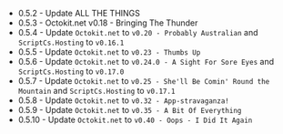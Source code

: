 * 0.5.2 - Update ALL THE THINGS
* 0.5.3 - Octokit.net v0.18 - Bringing The Thunder
* 0.5.4 - Update `Octokit.net` to `v0.20 - Probably Australian` and `ScriptCs.Hosting` to `v0.16.1`
* 0.5.5 - Update `Octokit.net` to `v0.23 - Thumbs Up`
* 0.5.6 - Update `Octokit.net` to `v0.24.0 - A Sight For Sore Eyes` and `ScriptCs.Hosting` to `v0.17.0`
* 0.5.7 - Update `Octokit.net` to `v0.25 - She'll Be Comin' Round the Mountain` and `ScriptCs.Hosting` to `v0.17.1`
* 0.5.8 - Update `Octokit.net` to `v0.32 - App-stravaganza!`
* 0.5.9 - Update `Octokit.net` to `v0.35 - A Bit Of Everything`
* 0.5.10 - Update `Octokit.net` to `v0.40 - Oops - I Did It Again`
